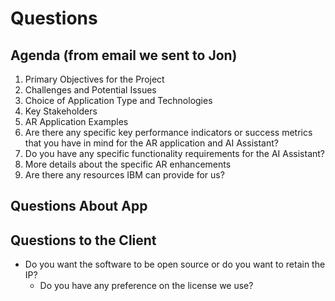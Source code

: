 # Questions

## Agenda (from email we sent to Jon)
1. Primary Objectives for the Project
2. Challenges and Potential Issues
4. Choice of Application Type and Technologies
5. Key Stakeholders
6. AR Application Examples
7. Are there any specific key performance indicators or success metrics that you have in mind for the AR application and AI Assistant?
8. Do you have any specific functionality requirements for the AI Assistant?
9. More details about the specific AR enhancements
10. Are there any resources IBM can provide for us?

## Questions About App


## Questions to the Client
* Do you want the software to be open source or do you want to retain the IP?
  * Do you have any preference on the license we use?
 